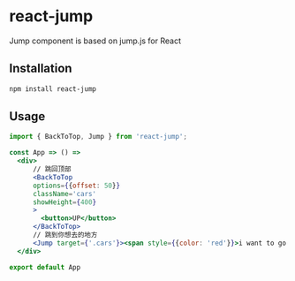 # react-jump
Jump component is based on jump.js for React


## Installation

```bash
npm install react-jump
```

## Usage

```jsx
import { BackToTop, Jump } from 'react-jump';

const App => () =>
  <div>
      // 跳回顶部
      <BackToTop
      options={{offset: 50}}
      className='cars'
      showHeight={400}
      >
        <button>UP</button>
      </BackToTop>
      // 跳到你想去的地方
      <Jump target={'.cars'}><span style={{color: 'red'}}>i want to go cars</span></Jump>
  </div>

export default App
```
